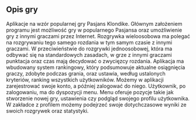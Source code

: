 ## Opis gry

<div>
Aplikacje na wzór popularnej gry Pasjans Klondike. Głównym założeniem  programu jest możliwość gry w popularnego Pasjansa oraz  umożliwienie gry z innymi graczami przez Internet. Rozgrywka wieloosobowa ma polegać na rozgrywaniu tego samego rozdania w tym samym czasie z innymi graczami. W przeciwieństwie do rozgrywki jednoosobowej, która ma odbywać się na standardowych zasadach, w grze z innymi graczami punktacja oraz czas mają decydować o zwycięzcy rozdania. Aplikacja ma wbudowany system rankingowy, który podsumowuje aktualne osiągnięcia graczy, zdobyte podczas grania, oraz ustawia, według ustalonych kryteriów, ranking wszystkich użytkowników. Możemy w aplikacji zarejestrować swoje konto, a później zalogować do niego. Użytkownik, po zalogowaniu, ma do dyspozycji menu. Menu oferuje pozycje takie jak stworzenie nowej gry, ustawienia czy podgląd swojego profilu użytkownika. W zakładce z profilem możemy podejrzeć swoje dotychczasowe wyniki ze swoich rozgrywek oraz statystyki.
</div>
